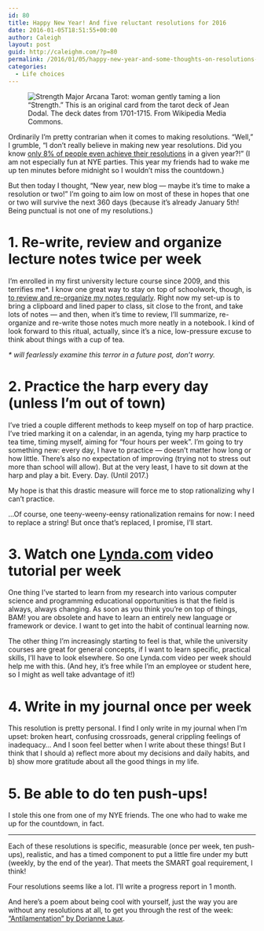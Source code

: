 ```yaml
---
id: 80
title: Happy New Year! And five reluctant resolutions for 2016
date: 2016-01-05T18:51:55+00:00
author: Caleigh
layout: post
guid: http://caleighm.com/?p=80
permalink: /2016/01/05/happy-new-year-and-some-thoughts-on-resolutions-for-2016/
categories:
  - Life choices
---
```

<figure id="attachment_81"><img class="size-full" src="{{ site.baseurl }}/public/tarot.jpg" alt="Strength Major Arcana Tarot: woman gently taming a lion" sizes="(max-width: 211px) 100vw, 211px" data-recalc-dims="1" /><figcaption>&#8220;Strength.&#8221; This is an original card from the tarot deck of Jean Dodal. The deck dates from 1701-1715. From Wikipedia Media Commons.</figcaption></figure> 

Ordinarily I&#8217;m pretty contrarian when it comes to making resolutions. &#8220;Well,&#8221; I grumble, &#8220;I don&#8217;t really believe in making new year resolutions. Did you know [only 8% of people even achieve their resolutions](http://www.statisticbrain.com/new-years-resolution-statistics/) in a given year?!&#8221; (I am not especially fun at NYE parties. This year my friends had to wake me up ten minutes before midnight so I wouldn&#8217;t miss the countdown.)

But then today I thought, &#8220;New year, new blog &#8212; maybe it&#8217;s time to make a resolution or two!&#8221; I&#8217;m going to aim low on most of these in hopes that one or two will survive the next 360 days (because it&#8217;s already January 5th! Being punctual is not one of my resolutions.)

# 1. Re-write, review and organize lecture notes twice per week

I&#8217;m enrolled in my first university lecture course since 2009, and this terrifies me*. I know one great way to stay on top of schoolwork, though, is [to review and re-organize my notes regularly](http://hilt.harvard.edu/files/hilt/files/notetaking_0.pdf?m=1413398930). Right now my set-up is to bring a clipboard and lined paper to class, sit close to the front, and take lots of notes &#8212; and then, when it&#8217;s time to review, I&#8217;ll summarize, re-organize and re-write those notes much more neatly in a notebook. I kind of look forward to this ritual, actually, since it&#8217;s a nice, low-pressure excuse to think about things with a cup of tea.

_* will fearlessly examine this terror in a future post, don&#8217;t worry._

# 2. Practice the harp every day (unless I&#8217;m out of town)

I&#8217;ve tried a couple different methods to keep myself on top of harp practice. I&#8217;ve tried marking it on a calendar, in an agenda, tying my harp practice to tea time, timing myself, aiming for &#8220;four hours per week&#8221;. I&#8217;m going to try something new: every day, I have to practice &#8212; doesn&#8217;t matter how long or how little. There&#8217;s also no expectation of improving (trying not to stress out more than school will allow). But at the very least, I have to sit down at the harp and play a bit. Every. Day. (Until 2017.)

My hope is that this drastic measure will force me to stop rationalizing why I can&#8217;t practice.

&#8230;Of course, one teeny-weeny-eensy rationalization remains for now: I need to replace a string! But once that&#8217;s replaced, I promise, I&#8217;ll start.

# 3. Watch one [Lynda.com](http://www.lynda.com) video tutorial per week

One thing I&#8217;ve started to learn from my research into various computer science and programming educational opportunities is that the field is always, always changing. As soon as you think you&#8217;re on top of things, BAM! you are obsolete and have to learn an entirely new language or framework or device. I want to get into the habit of continual learning now.

The other thing I&#8217;m increasingly starting to feel is that, while the university courses are great for general concepts, if I want to learn specific, practical skills, I&#8217;ll have to look elsewhere. So one Lynda.com video per week should help me with this. (And hey, it&#8217;s free while I&#8217;m an employee or student here, so I might as well take advantage of it!)

# 4. Write in my journal once per week

This resolution is pretty personal. I find I only write in my journal when I&#8217;m upset: broken heart, confusing crossroads, general crippling feelings of inadequacy&#8230; And I soon feel better when I write about these things! But I think that I should a) reflect more about my decisions and daily habits, and b) show more gratitude about all the good things in my life.

# 5. Be able to do ten push-ups!

I stole this one from one of my NYE friends. The one who had to wake me up for the countdown, in fact.

* * *

Each of these resolutions is specific, measurable (once per week, ten push-ups), realistic, and has a timed component to put a little fire under my butt (weekly, by the end of the year). That meets the SMART goal requirement, I think!

Four resolutions seems like a lot. I&#8217;ll write a progress report in 1 month.

And here&#8217;s a poem about being cool with yourself, just the way you are without any resolutions at all, to get you through the rest of the week: [&#8220;Antilamentation&#8221; by Dorianne Laux](http://writersalmanac.publicradio.org/index.php?date=2011/03/07).

&nbsp;